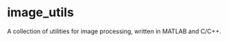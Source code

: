 image_utils
===========

A collection of utilities for image processing, written in MATLAB and C/C++.